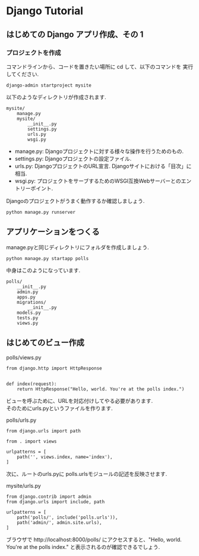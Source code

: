# Django Tutorial

## はじめての Django アプリ作成、その 1

### プロジェクトを作成

コマンドラインから、コードを置きたい場所に cd して、以下のコマンドを 実行してください.

```
django-admin startproject mysite
```

以下のようなディレクトリが作成されます.

```
mysite/
    manage.py
    mysite/
        __init__.py
        settings.py
        urls.py
        wsgi.py
```

- manage.py: Djangoプロジェクトに対する様々な操作を行うためのもの.  
- settings.py: Djangoプロジェクトの設定ファイル.  
- urls.py: DjangoプロジェクトのURL宣言. Djangoサイトにおける「目次」に相当.  
- wsgi.py: プロジェクトをサーブするためのWSGI互換Webサーバーとのエントリーポイント.

Djangoのプロジェクトがうまく動作するか確認しましょう.

```
python manage.py runserver
```

## アプリケーションをつくる

manage.pyと同じディレクトリにフォルダを作成しましょう.

```
python manage.py startapp polls
```

中身はこのようになっています.

```
polls/
    __init__.py
    admin.py
    apps.py
    migrations/
        __init__.py
    models.py
    tests.py
    views.py
```

## はじめてのビュー作成

polls/views.py
```
from django.http import HttpResponse


def index(request):
    return HttpResponse("Hello, world. You're at the polls index.")
```

ビューを呼ぶために、URLを対応付けしてやる必要があります.  
そのためにurls.pyというファイルを作ります.

polls/urls.py
```
from django.urls import path

from . import views

urlpatterns = [
    path('', views.index, name='index'),
]
```

次に、ルートのurls.pyに polls.urlsモジュールの記述を反映させます.

mysite/urls.py
```
from django.contrib import admin
from django.urls import include, path

urlpatterns = [
    path('polls/', include('polls.urls')),
    path('admin/', admin.site.urls),
]
```

ブラウザで http://localhost:8000/polls/ にアクセスすると、"Hello, world. You're at the polls index." と表示されるのが確認できるでしょう.
